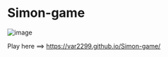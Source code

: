 # Simon-game

![image](https://github.com/user-attachments/assets/bd09db52-183b-49da-b9a1-cbb95736e984)




Play here ==> https://var2299.github.io/Simon-game/
